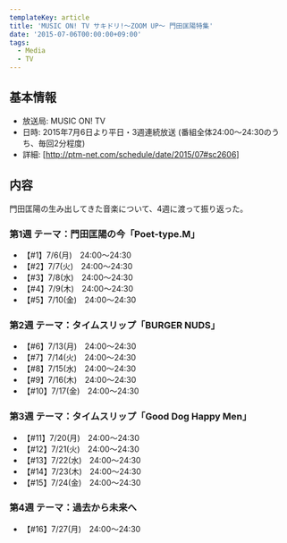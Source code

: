 ```yaml
---
templateKey: article
title: 'MUSIC ON! TV サキドリ!～ZOOM UP～ 門田匡陽特集'
date: '2015-07-06T00:00:00+09:00'
tags:
  - Media
  - TV
---
```

## 基本情報

* 放送局: MUSIC ON! TV
* 日時: 2015年7月6日より平日・3週連続放送 (番組全体24:00～24:30のうち、毎回2分程度)
* 詳細: [http://ptm-net.com/schedule/date/2015/07#sc2606]

## 内容

門田匡陽の生み出してきた音楽について、4週に渡って振り返った。

### 第1週 テーマ：門田匡陽の今「Poet-type.M」

* 【#1】7/6(月)　24:00〜24:30
* 【#2】7/7(火)　24:00〜24:30
* 【#3】7/8(水)　24:00〜24:30
* 【#4】7/9(木)　24:00〜24:30
* 【#5】7/10(金)　24:00〜24:30

### 第2週 テーマ：タイムスリップ「BURGER NUDS」

* 【#6】7/13(月)　24:00〜24:30
* 【#7】7/14(火)　24:00〜24:30
* 【#8】7/15(水)　24:00〜24:30
* 【#9】7/16(木)　24:00〜24:30
* 【#10】7/17(金)　24:00〜24:30

### 第3週 テーマ：タイムスリップ「Good Dog Happy Men」

* 【#11】7/20(月)　24:00〜24:30
* 【#12】7/21(火)　24:00〜24:30
* 【#13】7/22(水)　24:00〜24:30
* 【#14】7/23(木)　24:00〜24:30
* 【#15】7/24(金)　24:00〜24:30

### 第4週 テーマ：過去から未来へ

* 【#16】7/27(月)　24:00〜24:30
